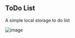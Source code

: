 ## ToDo List
A simple local storage to do list 

![image](https://github.com/tobyrachner/ToDo-List/assets/151329591/512c189a-eaa3-4d5d-8dc7-78b8e86465e8)
